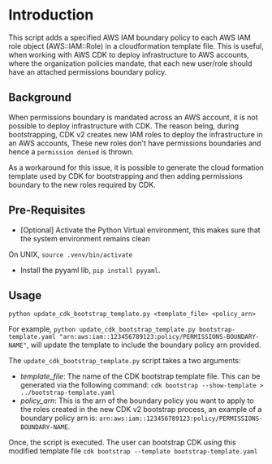 # Introduction

This script adds a specified AWS IAM boundary policy to each AWS IAM role object (AWS::IAM::Role) in a cloudformation template file. This is useful, when working with AWS CDK to deploy infrastructure to AWS accounts, where the organization policies mandate, that each new user/role should have an attached permissions boundary policy. 

## Background

When permissions boundary is mandated across an AWS account, it is not possible to deploy infrastructure with CDK. The reason being, during bootstrapping, CDK v2 creates new IAM roles to deploy the infrastructure in an AWS accounts, These new roles don't have permissions boundaries and hence a `permission denied` is thrown. 

As a workaround for this issue, it is possible to generate the cloud formation template used by CDK for bootstrapping and then adding permissions boundary to the new roles required by CDK. 

## Pre-Requisites

* [Optional] Activate the Python Virtual environment, this makes sure that the system environment remains clean

On UNIX, `source .venv/bin/activate`

* Install the pyyaml lib, `pip install pyyaml`. 


## Usage

`python update_cdk_bootstrap_template.py <template_file> <policy_arn>`

For example, `python update_cdk_bootstrap_template.py bootstrap-template.yaml "arn:aws:iam::123456789123:policy/PERMISSIONS-BOUNDARY-NAME"`, will update the template to include the boundary policy arn provided.

The `update_cdk_bootstrap_template.py` script takes a two arguments:

* *template_file*: The name of the CDK bootstrap template file. This can be generated via the following command: `cdk bootstrap --show-template > ../bootstrap-template.yaml`
* *policy_arn*: This is the arn of the boundary policy you want to apply to the roles created in the new CDK v2 bootstrap process, an example of a boundary policy arn is: `arn:aws:iam::123456789123:policy/PERMISSIONS-BOUNDARY-NAME`.


Once, the script is executed. The user can bootstrap CDK using this modified template file `cdk bootstrap --template bootstrap-template.yaml`





